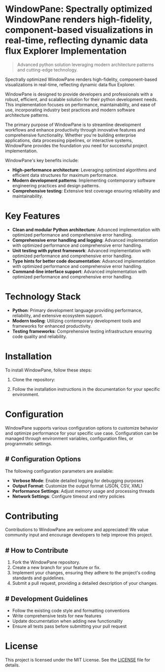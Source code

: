 <!-- fallback_WindowPane_20250806041428_39455 -->

# WindowPane: Spectrally optimized WindowPane renders high-fidelity, component-based visualizations in real-time, reflecting dynamic data flux Explorer Implementation
> Advanced python solution leveraging modern architecture patterns and cutting-edge technology.

Spectrally optimized WindowPane renders high-fidelity, component-based visualizations in real-time, reflecting dynamic data flux Explorer.

WindowPane is designed to provide developers and professionals with a robust, efficient, and scalable solution for their python development needs. This implementation focuses on performance, maintainability, and ease of use, incorporating industry best practices and modern software architecture patterns.

The primary purpose of WindowPane is to streamline development workflows and enhance productivity through innovative features and comprehensive functionality. Whether you're building enterprise applications, data processing pipelines, or interactive systems, WindowPane provides the foundation you need for successful project implementation.

WindowPane's key benefits include:

* **High-performance architecture**: Leveraging optimized algorithms and efficient data structures for maximum performance.
* **Modern development patterns**: Implementing contemporary software engineering practices and design patterns.
* **Comprehensive testing**: Extensive test coverage ensuring reliability and maintainability.

# Key Features

* **Clean and modular Python architecture**: Advanced implementation with optimized performance and comprehensive error handling.
* **Comprehensive error handling and logging**: Advanced implementation with optimized performance and comprehensive error handling.
* **Unit testing with pytest framework**: Advanced implementation with optimized performance and comprehensive error handling.
* **Type hints for better code documentation**: Advanced implementation with optimized performance and comprehensive error handling.
* **Command-line interface support**: Advanced implementation with optimized performance and comprehensive error handling.

# Technology Stack

* **Python**: Primary development language providing performance, reliability, and extensive ecosystem support.
* **Modern tooling**: Utilizing contemporary development tools and frameworks for enhanced productivity.
* **Testing frameworks**: Comprehensive testing infrastructure ensuring code quality and reliability.

# Installation

To install WindowPane, follow these steps:

1. Clone the repository:


2. Follow the installation instructions in the documentation for your specific environment.

# Configuration

WindowPane supports various configuration options to customize behavior and optimize performance for your specific use case. Configuration can be managed through environment variables, configuration files, or programmatic settings.

## # Configuration Options

The following configuration parameters are available:

* **Verbose Mode**: Enable detailed logging for debugging purposes
* **Output Format**: Customize the output format (JSON, CSV, XML)
* **Performance Settings**: Adjust memory usage and processing threads
* **Network Settings**: Configure timeout and retry policies

# Contributing

Contributions to WindowPane are welcome and appreciated! We value community input and encourage developers to help improve this project.

## # How to Contribute

1. Fork the WindowPane repository.
2. Create a new branch for your feature or fix.
3. Implement your changes, ensuring they adhere to the project's coding standards and guidelines.
4. Submit a pull request, providing a detailed description of your changes.

## # Development Guidelines

* Follow the existing code style and formatting conventions
* Write comprehensive tests for new features
* Update documentation when adding new functionality
* Ensure all tests pass before submitting your pull request

# License

This project is licensed under the MIT License. See the [LICENSE](https://github.com/QOZU/WindowPane/blob/main/LICENSE) file for details.
